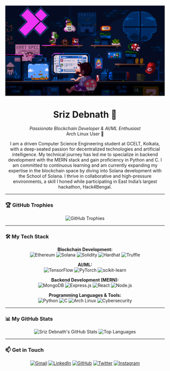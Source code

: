<p align="center">
  <img src="banner.gif" alt="Banner">
</p>

<h1 align="center">
  <a href="https://sriz.netlify.app/" target="_blank" style="text-decoration: none; color: inherit;">
    Sriz Debnath 👋
  </a>
</h1>

<p align="center">
  <em>Passionate Blockchain Developer & AI/ML Enthusiast</em>
  <br>
  Arch Linux User 🐧
</p>

<p align="center">
  I am a driven Computer Science Engineering student at GCELT, Kolkata, with a deep-seated passion for decentralized technologies and artificial intelligence. My technical journey has led me to specialize in backend development with the MERN stack and gain proficiency in Python and C. I am committed to continuous learning and am currently expanding my expertise in the blockchain space by diving into Solana development with the School of Solana.
  I thrive in collaborative and high-pressure environments, a skill I honed while participating in East India’s largest hackathon, Hack4Bengal.
</p>

---

### 🏆 GitHub Trophies

<p align="center">
  <img src="https://github-profile-trophy.vercel.app/?username=Srizdebnath&theme=radical&row=1&column=7&margin-w=15&margin-h=15" alt="GitHub Trophies">
</p>

---

### 🛠️ My Tech Stack

<p align="center">
  <strong>Blockchain Development:</strong><br>
  <img src="https://img.shields.io/badge/Ethereum-3C3C3D?style=for-the-badge&logo=ethereum&logoColor=white" alt="Ethereum">
  <img src="https://img.shields.io/badge/Solana-9945FF?style=for-the-badge&logo=solana&logoColor=white" alt="Solana">
  <img src="https://img.shields.io/badge/Solidity-363636?style=for-the-badge&logo=solidity&logoColor=white" alt="Solidity">
  <img src="https://img.shields.io/badge/Hardhat-D8E7FF?style=for-the-badge&logo=hardhat&logoColor=black" alt="Hardhat">
  <img src="https://img.shields.io/badge/Truffle-3D3D3D?style=for-the-badge&logo=truffle-suite&logoColor=white" alt="Truffle">
</p>

<p align="center">
  <strong>AI/ML:</strong><br>
  <img src="https://img.shields.io/badge/TensorFlow-FF6F00?style=for-the-badge&logo=tensorflow&logoColor=white" alt="TensorFlow">
  <img src="https://img.shields.io/badge/PyTorch-EE4C2C?style=for-the-badge&logo=pytorch&logoColor=white" alt="PyTorch">
  <img src="https://img.shields.io/badge/scikit--learn-F7931E?style=for-the-badge&logo=scikit-learn&logoColor=white" alt="scikit-learn">
</p>

<p align="center">
  <strong>Backend Development (MERN):</strong><br>
  <img src="https://img.shields.io/badge/MongoDB-47A248?style=for-the-badge&logo=mongodb&logoColor=white" alt="MongoDB">
  <img src="https://img.shields.io/badge/Express.js-000000?style=for-the-badge&logo=express&logoColor=white" alt="Express.js">
  <img src="https://img.shields.io/badge/React-20232A?style=for-the-badge&logo=react&logoColor=61DAFB" alt="React">
  <img src="https://img.shields.io/badge/Node.js-339933?style=for-the-badge&logo=nodedotjs&logoColor=white" alt="Node.js">
</p>

<p align="center">
  <strong>Programming Languages & Tools:</strong><br>
  <img src="https://img.shields.io/badge/Python-3776AB?style=for-the-badge&logo=python&logoColor=white" alt="Python">
  <img src="https://img.shields.io/badge/C-A8B9CC?style=for-the-badge&logo=c&logoColor=white" alt="C">
  <img src="https://img.shields.io/badge/Arch_Linux-1793D1?style=for-the-badge&logo=arch-linux&logoColor=white" alt="Arch Linux">
  <img src="https://img.shields.io/badge/Cybersecurity-00758F?style=for-the-badge" alt="Cybersecurity">
</p>

---

### 📊 My GitHub Stats

<p align="center">
  <img src="https://github-readme-stats.vercel.app/api?username=Srizdebnath&show_icons=true&theme=radical" alt="Sriz Debnath's GitHub Stats">
  <img src="https://github-readme-stats.vercel.app/api/top-langs/?username=Srizdebnath&layout=compact&theme=radical" alt="Top Languages">
</p>

---

### 📫 Get in Touch

<p align="center">
  <a href="mailto:srizd449@gmail.com"><img src="https://img.shields.io/badge/Gmail-D14836?style=for-the-badge&logo=gmail&logoColor=white" alt="Gmail"></a>
  <a href="https://www.linkedin.com/in/srizdebnath"><img src="https://img.shields.io/badge/LinkedIn-0077B5?style=for-the-badge&logo=linkedin&logoColor=white" alt="LinkedIn"></a>
  <a href="https://github.com/Srizdebnath"><img src="https://img.shields.io/badge/GitHub-181717?style=for-the-badge&logo=github&logoColor=white" alt="GitHub"></a>
  <a href="https://x.com/Srizdebnath"><img src="https://img.shields.io/badge/Twitter-1DA1F2?style=for-the-badge&logo=twitter&logoColor=white" alt="Twitter"></a>
  <a href="https://www.instagram.com/lenscapez_"><img src="https://img.shields.io/badge/Instagram-E4405F?style=for-the-badge&logo=instagram&logoColor=white" alt="Instagram"></a>
</p>
